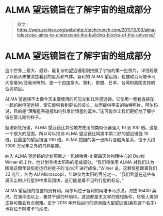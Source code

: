 # ALMA 望远镜旨在了解宇宙的组成部分 

> 原文：<https://web.archive.org/web/http://techcrunch.com/2011/10/03/alma-telescope-aims-to-understand-the-building-blocks-of-the-universe/>

# ALMA 望远镜旨在了解宇宙的组成部分

这个世界上最大、最好、最复杂的望远镜刚刚拍摄了宇宙的第一批照片，详细观察了以前从未被清楚看到的星系和气体。智利的 ALMA 望远镜，也被称为阿塔卡马大型毫米/亚毫米阵列，是一个由加拿大、智利、欧盟、日本、台湾和美国支持的合资项目。

ALMA 望远镜不太像今天主要使用的可见光和红外望远镜。它使用一整套连接在一起的射电望远镜，使它能够看到更长的波长，从而提供宇宙的独特照片。阿尔玛说，目的是“理解星系碰撞如何引发新恒星的诞生。”这可能会让我们更好地了解宇宙在婴儿期的样子。

据法新社报道，ALMA 望远镜比其他地方使用的类似仪器强大 10 到 100 倍。这是一个很大的范围，所以可以推测 ALMA 望远镜比同类中第二好的望远镜强 10 倍，比最差的望远镜强 100 倍。ALMA 拍摄的第一张照片是触角星系，位于大约 7000 万光年之外的乌鸦星座。

纳入 ALMA 望远镜的计划项目之一包括哈佛-史密森天体物理中心的 David Wilner 的工作，他计划寻找太阳系的组成部分。“我们将使用 ALMA 对我们认为围绕这颗年轻恒星运行的星子的‘出生环’进行成像，”Wilner 说，这颗恒星距离我们 33 光年，名为 AU Microscopii，年龄仅为太阳的百分之一。“我们希望在这些布满灰尘的小行星带中发现团块，这可能是看不见的行星的标记。”

ALMA 望远镜的位置特别有利。阿尔玛位于智利的阿塔卡马沙漠，海拔 16400 英尺。在海平面以上，极其干燥的环境中。这些都是天文学的理想条件，尽管人类的生存可能会有点艰难。定于 2018 年开始运行的欧洲超大型望远镜(喜欢这个名字)也将位于阿塔卡马沙漠。